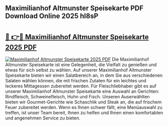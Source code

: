 ## Maximilianhof Altmunster Speisekarte PDF Download Online 2025 hl8sP

# <h2><a href="http://gc91wo.nevu.top/?p=Maximilianhof+Altmunster+Speisekarte">🔗 👉🔴 Maximilianhof Altmunster Speisekarte 2025 PDF</a></h2>

[![Maximilianhof Altmunster Speisekarte 2025 PDF](https://i.imgur.com/dBaPXMq.png)](http://gc91wo.nevu.top/?p=Maximilianhof+Altmunster+Speisekarte)
Die Maximilianhof Altmunster Speisekarte ist eine Gelegenheit, die Vielfalt zu genießen und etwas für sich selbst zu wählen. Auf unserer Maximilianhof Altmunster Speisekarte bieten wir einen Salatbereich an, in dem Sie aus verschiedenen Salaten wählen können, die mit frischen Zutaten für ein leichtes und leckeres Mittagessen zubereitet werden. Für Fleischliebhaber gibt es auf unserer Maximilianhof Altmunster Speisekarte eine Auswahl an Gerichten: Rindfleisch, Schweinefleisch, Huhn und Fisch. Unseren Auserwählten bieten wir Gourmet-Gerichte wie Schaschlik und Steak an, die auf frischem Feuer zubereitet werden. Wenn es Ihnen schwer fällt, eine Menüauswahl zu treffen, ist unser Team bereit, Ihnen zu helfen und Ihnen einen komfortablen und angenehmen Service zu bieten.
